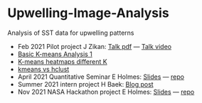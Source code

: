 # Upwelling-Image-Analysis

Analysis of SST data for upwelling patterns

* Feb 2021 Pilot project J Zikan: [Talk pdf](https://safs-varanasi-internship.github.io/Upwelling-Image-Analysis/Analyses/Pilot/Dartmouth_Earth_Sci_Feb_2020.pdf) &mdash; [Talk video](https://safs-varanasi-internship.github.io/Upwelling-Image-Analysis/Analyses/Pilot/Zikan_Pilot_Talk.mp4)
* [Basic K-means Analysis 1](https://safs-varanasi-internship.github.io/Upwelling-Image-Analysis/Analyses/Analysis1_K12_Centroids.html)
* [K-means heatmaps different K](https://safs-varanasi-internship.github.io/Upwelling-Image-Analysis/Analyses/Analysis2_K_heatmaps.html)
* [kmeans vs hclust](https://safs-varanasi-internship.github.io/Upwelling-Image-Analysis/Analyses/Analysis3_kmeans_hclust.html)
* April 2021 Quantitative Seminar E Holmes: [Slides](https://safs-varanasi-internship.github.io/Upwelling-Image-Analysis/talk/QuanSeminar.html) &mdash; [repo](https://github.com/safs-varanasi-internship/Upwelling-Image-Analysis/tree/main/talk)
* Summer 2021 intern project H Baek: [Blog post](http://insidethetv.rbind.io/post/2021-09-10-automatic-detection-of-upwelling/)
* Nov 2021 NASA Hackathon project E Holmes: [Slides](https://docs.google.com/presentation/d/1YjBrNRHCPWUKjoT5FC3FgqhzcVuJsqtmrFdRW29FkGs/edit#slide=id.g1019bf4f985_0_98) &mdash; [repo](https://github.com/UW-Upwelling-Project/nhw21-projects-upwelling/blob/main/README.md)


